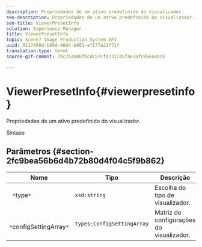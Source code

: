 ```yaml
---
description: Propriedades de um ativo predefinido do visualizador.
seo-description: Propriedades de um ativo predefinido do visualizador.
seo-title: ViewerPresetInfo
solution: Experience Manager
title: ViewerPresetInfo
topic: Scene7 Image Production System API
uuid: 0117488d-b89d-48d4-b081-af177a22f71f
translation-type: tm+mt
source-git-commit: 7bc7b3a86fbcdc57cfdc31745fae3afc06e44b15

---
```



# ViewerPresetInfo{#viewerpresetinfo}

Propriedades de um ativo predefinido do visualizador.

Sintaxe

## Parâmetros {#section-2fc9bea56b6d4b72b80d4f04c5f9b862}

| Nome | Tipo | Descrição |
|---|---|---|
| ` *`type`*` | `xsd:string` | Escolha do tipo de visualizador. |
| ` *`configSettingArray`*` | `types:ConfigSettingArray` | Matriz de configurações do visualizador. |

